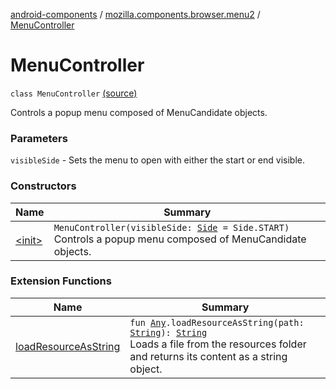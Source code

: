 [android-components](../../index.md) / [mozilla.components.browser.menu2](../index.md) / [MenuController](./index.md)

# MenuController

`class MenuController` [(source)](https://github.com/mozilla-mobile/android-components/blob/master/components/browser/menu2/src/main/java/mozilla/components/browser/menu2/MenuController.kt#L13)

Controls a popup menu composed of MenuCandidate objects.

### Parameters

`visibleSide` - Sets the menu to open with either the start or end visible.

### Constructors

| Name | Summary |
|---|---|
| [&lt;init&gt;](-init-.md) | `MenuController(visibleSide: `[`Side`](../../mozilla.components.concept.menu/-side/index.md)` = Side.START)`<br>Controls a popup menu composed of MenuCandidate objects. |

### Extension Functions

| Name | Summary |
|---|---|
| [loadResourceAsString](../../mozilla.components.support.test.file/kotlin.-any/load-resource-as-string.md) | `fun `[`Any`](https://kotlinlang.org/api/latest/jvm/stdlib/kotlin/-any/index.html)`.loadResourceAsString(path: `[`String`](https://kotlinlang.org/api/latest/jvm/stdlib/kotlin/-string/index.html)`): `[`String`](https://kotlinlang.org/api/latest/jvm/stdlib/kotlin/-string/index.html)<br>Loads a file from the resources folder and returns its content as a string object. |
